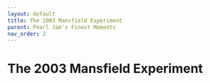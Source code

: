 ```yaml
---
layout: default
title: The 2003 Mansfield Experiment
parent: Pearl Jam's Finest Moments
nav_order: 2
---
```


# The 2003 Mansfield Experiment